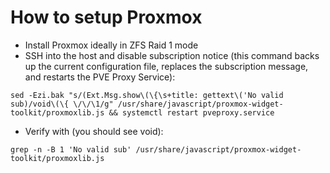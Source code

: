 # How to setup Proxmox

- Install Proxmox ideally in ZFS Raid 1 mode
- SSH into the host and disable subscription notice (this command backs up the current configuration file, replaces the subscription message, and restarts the PVE Proxy Service):

`sed -Ezi.bak "s/(Ext.Msg.show\(\{\s+title: gettext\('No valid sub)/void\(\{ \/\/\1/g" /usr/share/javascript/proxmox-widget-toolkit/proxmoxlib.js && systemctl restart pveproxy.service`

- Verify with (you should see void):

`grep -n -B 1 'No valid sub' /usr/share/javascript/proxmox-widget-toolkit/proxmoxlib.js`

